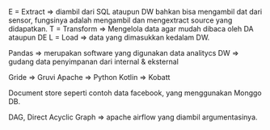 E = Extract => diambil dari SQL ataupun DW bahkan bisa mengambil dat dari sensor, fungsinya adalah mengambil dan mengextract source yang didapatkan.
T = Transform => Mengelola data agar mudah dibaca oleh DA ataupun DE
L = Load => data yang dimasukkan kedalam DW.

Pandas => merupakan software yang digunakan data analitycs
DW => gudang data penyimpanan dari internal & eksternal


Gride => Gruvi
Apache => Python
Kotlin => Kobatt

Document store seperti contoh data facebook, yang menggunakan Monggo DB. 

DAG, Direct Acyclic Graph => apache airflow yang diambil argumentasinya.

